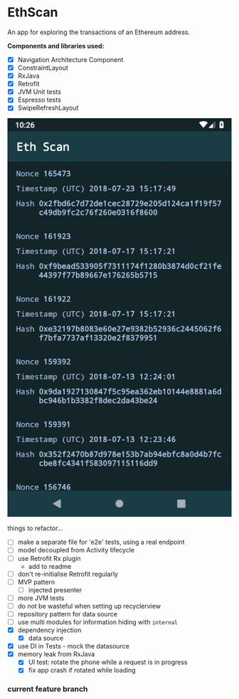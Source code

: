 # EthScan

An app for exploring the transactions of an Ethereum address.


**Components and libraries used:**
- [x] Navigation Architecture Component
- [x] ConstraintLayout
- [x] RxJava
- [x] Retrofit
- [x] JVM Unit tests
- [x] Espresso tests
- [x] SwipeRefreshLayout

![screenshot](screenshot.png)

things to refactor...
- [ ] make a separate file for 'e2e' tests, using a real endpoint
- [ ] model decoupled from Activity lifecycle
- [ ] use Retrofit Rx plugin
    * add to readme
- [ ] don't re-initialise Retrofit regularly
- [ ] MVP pattern
   * [ ] injected presenter
- [ ] more JVM tests
- [ ] do not be wasteful when setting up recyclerview
- [ ] repository pattern for data source
- [ ] use multi modules for information hiding with `internal`
- [x] dependency injection
   * [x] data source
- [x] use DI in Tests - mock the datasource
- [x] memory leak from RxJava
    * [x] UI test: rotate the phone while a request is in progress
    * [x] fix app crash if rotated while loading

### current feature branch
